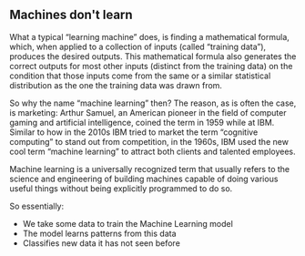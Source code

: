 ## Machines don't learn ##
What a typical “learning machine” does, is finding a mathematical formula, which, when applied to a collection of inputs (called “training data”), produces the desired outputs. This mathematical formula also generates the correct outputs for most other inputs (distinct from the training data) on the condition that those inputs come from the same or a similar statistical distribution as the one the training data was drawn from.

So why the name “machine learning” then? The reason, as is often the case, is marketing:
Arthur Samuel, an American pioneer in the field of computer gaming and artificial intelligence,
coined the term in 1959 while at IBM. Similar to how in the 2010s IBM tried to market
the term “cognitive computing” to stand out from competition, in the 1960s, IBM used the
new cool term “machine learning” to attract both clients and talented employees.

Machine learning is a universally recognized term that usually refers
to the science and engineering of building machines capable of doing various useful things
without being explicitly programmed to do so.

So essentially:
- We take some data to train the Machine Learning model
- The model learns patterns from this data
- Classifies new data it has not seen before
